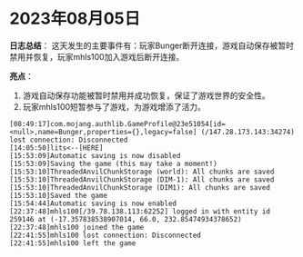 # 2023年08月05日
**日志总结**：
这天发生的主要事件有：玩家Bunger断开连接，游戏自动保存被暂时禁用并恢复，玩家mhls100加入游戏后断开连接。

**亮点**：
1. 游戏自动保存功能被暂时禁用并成功恢复，保证了游戏世界的安全性。
2. 玩家mhls100短暂参与了游戏，为游戏增添了活力。
```
[08:49:17]com.mojang.authlib.GameProfile@23e51054[id=<null>,name=Bunger,properties={},legacy=false] (/147.28.173.143:34274) lost connection: Disconnected
[14:05:50]lits<--[HERE]
[15:53:09]Automatic saving is now disabled
[15:53:09]Saving the game (this may take a moment!)
[15:53:10]ThreadedAnvilChunkStorage (world): All chunks are saved
[15:53:10]ThreadedAnvilChunkStorage (DIM-1): All chunks are saved
[15:53:10]ThreadedAnvilChunkStorage (DIM1): All chunks are saved
[15:53:10]Saved the game
[15:54:44]Automatic saving is now enabled
[22:37:48]mhls100[/39.78.138.113:62252] logged in with entity id 259146 at (-17.357838538907014, 66.0, 232.85474934378652)
[22:37:48]mhls100 joined the game
[22:41:55]mhls100 lost connection: Disconnected
[22:41:55]mhls100 left the game
```
